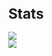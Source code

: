 <h1> Stats </h1>
<p float="left">
  <img src="https://github-readme-stats.vercel.app/api?username=vladikasik&show_icons=true&theme=github_dark" />
  <br/>
  <img src="https://github-readme-stats.vercel.app/api/wakatime?username=ainshtein&theme=github_dark" /> 
</p>
